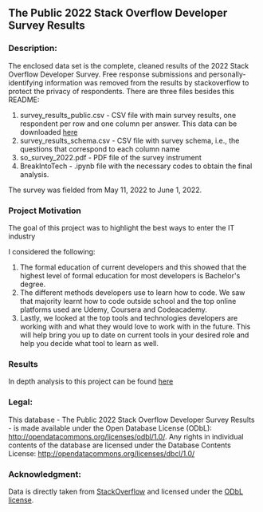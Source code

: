 ## The Public 2022 Stack Overflow Developer Survey Results

### Description:

The enclosed data set is the complete, cleaned results of the 2022 Stack Overflow Developer Survey. Free response submissions and personally-identifying information was removed from the results by stackoverflow to protect the privacy of respondents. There are three files besides this README:

1. survey_results_public.csv - CSV file with main survey results, one respondent per row and one column per answer. This data can be downloaded [here](https://info.stackoverflowsolutions.com/rs/719-EMH-566/images/stack-overflow-developer-survey-2022.zip)
2. survey_results_schema.csv - CSV file with survey schema, i.e., the questions that correspond to each column name
3. so_survey_2022.pdf - PDF file of the survey instrument
4. BreakIntoTech - .ipynb file with the necessary codes to obtain the final analysis.

The survey was fielded from May 11, 2022 to June 1, 2022. 

### Project Motivation
The goal of this project was to highlight the best ways to enter the IT industry

I considered the following:
1. The formal education of current developers and this showed that the highest level of formal education for most developers is Bachelor's degree.
2. The different methods developers use to learn how to code. We saw that majority learnt how to code outside school and the top online platforms used are Udemy, Coursera and Codeacademy.
3. Lastly, we looked at the top tools and technologies developers are working with and what they would love to work with in the future. This will help bring you up to date on current tools in your desired role and help you decide what tool to learn as well.

### Results
In depth analysis to this project can be found [here](https://medium.com/@oluwabori.joba/transitioning-into-tech-6273ee73ecfa)

### Legal:

This database - The Public 2022 Stack Overflow Developer Survey Results - is made available under the Open Database License (ODbL): http://opendatacommons.org/licenses/odbl/1.0/. Any rights in individual contents of the database are licensed under the Database Contents License: http://opendatacommons.org/licenses/dbcl/1.0/



### Acknowledgment:

Data is directly taken from [StackOverflow](https://insights.stackoverflow.com/survey/) and licensed under the [ODbL license](https://opendatacommons.org/licenses/odbl/1-0/).
